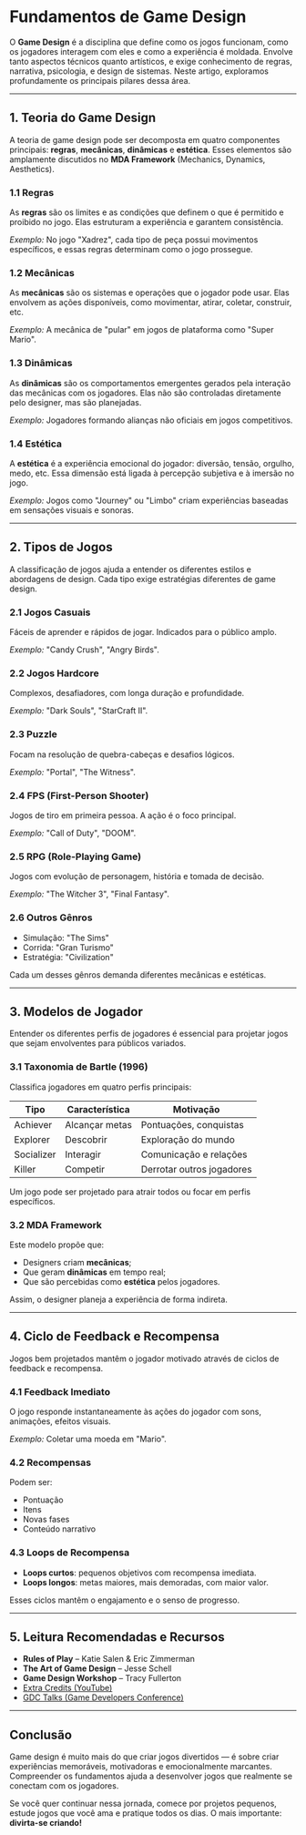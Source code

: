 # Fundamentos de Game Design

O **Game Design** é a disciplina que define como os jogos funcionam, como os jogadores interagem com eles e como a experiência é moldada. Envolve tanto aspectos técnicos quanto artísticos, e exige conhecimento de regras, narrativa, psicologia, e design de sistemas. Neste artigo, exploramos profundamente os principais pilares dessa área.

---

## 1. Teoria do Game Design

A teoria de game design pode ser decomposta em quatro componentes principais: **regras**, **mecânicas**, **dinâmicas** e **estética**. Esses elementos são amplamente discutidos no **MDA Framework** (Mechanics, Dynamics, Aesthetics).

### 1.1 Regras
As **regras** são os limites e as condições que definem o que é permitido e proibido no jogo. Elas estruturam a experiência e garantem consistência.

*Exemplo:* No jogo "Xadrez", cada tipo de peça possui movimentos específicos, e essas regras determinam como o jogo prossegue.

### 1.2 Mecânicas
As **mecânicas** são os sistemas e operações que o jogador pode usar. Elas envolvem as ações disponíveis, como movimentar, atirar, coletar, construir, etc.

*Exemplo:* A mecânica de "pular" em jogos de plataforma como "Super Mario".

### 1.3 Dinâmicas
As **dinâmicas** são os comportamentos emergentes gerados pela interação das mecânicas com os jogadores. Elas não são controladas diretamente pelo designer, mas são planejadas.

*Exemplo:* Jogadores formando alianças não oficiais em jogos competitivos.

### 1.4 Estética
A **estética** é a experiência emocional do jogador: diversão, tensão, orgulho, medo, etc. Essa dimensão está ligada à percepção subjetiva e à imersão no jogo.

*Exemplo:* Jogos como "Journey" ou "Limbo" criam experiências baseadas em sensações visuais e sonoras.

---

## 2. Tipos de Jogos

A classificação de jogos ajuda a entender os diferentes estilos e abordagens de design. Cada tipo exige estratégias diferentes de game design.

### 2.1 Jogos Casuais
Fáceis de aprender e rápidos de jogar. Indicados para o público amplo.

*Exemplo:* "Candy Crush", "Angry Birds".

### 2.2 Jogos Hardcore
Complexos, desafiadores, com longa duração e profundidade.

*Exemplo:* "Dark Souls", "StarCraft II".

### 2.3 Puzzle
Focam na resolução de quebra-cabeças e desafios lógicos.

*Exemplo:* "Portal", "The Witness".

### 2.4 FPS (First-Person Shooter)
Jogos de tiro em primeira pessoa. A ação é o foco principal.

*Exemplo:* "Call of Duty", "DOOM".

### 2.5 RPG (Role-Playing Game)
Jogos com evolução de personagem, história e tomada de decisão.

*Exemplo:* "The Witcher 3", "Final Fantasy".

### 2.6 Outros Gênros
- Simulação: "The Sims"
- Corrida: "Gran Turismo"
- Estratégia: "Civilization"

Cada um desses gênros demanda diferentes mecânicas e estéticas.

---

## 3. Modelos de Jogador

Entender os diferentes perfis de jogadores é essencial para projetar jogos que sejam envolventes para públicos variados.

### 3.1 Taxonomia de Bartle (1996)
Classifica jogadores em quatro perfis principais:

| Tipo | Característica | Motivação |
|------|------------------|-------------|
| Achiever | Alcançar metas | Pontuações, conquistas |
| Explorer | Descobrir | Exploração do mundo |
| Socializer | Interagir | Comunicação e relações |
| Killer | Competir | Derrotar outros jogadores |

Um jogo pode ser projetado para atrair todos ou focar em perfis específicos.

### 3.2 MDA Framework
Este modelo propõe que:
- Designers criam **mecânicas**;
- Que geram **dinâmicas** em tempo real;
- Que são percebidas como **estética** pelos jogadores.

Assim, o designer planeja a experiência de forma indireta.

---

## 4. Ciclo de Feedback e Recompensa

Jogos bem projetados mantêm o jogador motivado através de ciclos de feedback e recompensa.

### 4.1 Feedback Imediato
O jogo responde instantaneamente às ações do jogador com sons, animações, efeitos visuais.

*Exemplo:* Coletar uma moeda em "Mario".

### 4.2 Recompensas
Podem ser:
- Pontuação
- Itens
- Novas fases
- Conteúdo narrativo

### 4.3 Loops de Recompensa
- **Loops curtos**: pequenos objetivos com recompensa imediata.
- **Loops longos**: metas maiores, mais demoradas, com maior valor.

Esses ciclos mantêm o engajamento e o senso de progresso.

---

## 5. Leitura Recomendadas e Recursos

- **Rules of Play** – Katie Salen & Eric Zimmerman
- **The Art of Game Design** – Jesse Schell
- **Game Design Workshop** – Tracy Fullerton
- [Extra Credits (YouTube)](https://www.youtube.com/user/ExtraCreditz)
- [GDC Talks (Game Developers Conference)](https://www.gdcvault.com/)

---

## Conclusão

Game design é muito mais do que criar jogos divertidos — é sobre criar experiências memoráveis, motivadoras e emocionalmente marcantes. Compreender os fundamentos ajuda a desenvolver jogos que realmente se conectam com os jogadores.

Se você quer continuar nessa jornada, comece por projetos pequenos, estude jogos que você ama e pratique todos os dias. O mais importante: **divirta-se criando!**
